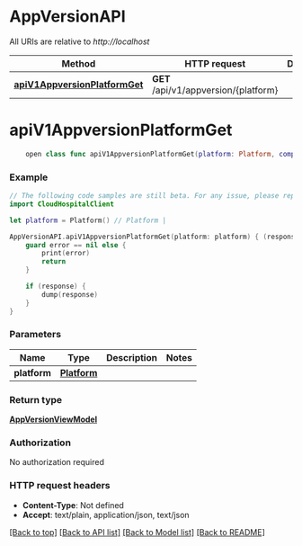 # AppVersionAPI

All URIs are relative to *http://localhost*

Method | HTTP request | Description
------------- | ------------- | -------------
[**apiV1AppversionPlatformGet**](AppVersionAPI.md#apiv1appversionplatformget) | **GET** /api/v1/appversion/{platform} | 


# **apiV1AppversionPlatformGet**
```swift
    open class func apiV1AppversionPlatformGet(platform: Platform, completion: @escaping (_ data: AppVersionViewModel?, _ error: Error?) -> Void)
```



### Example 
```swift
// The following code samples are still beta. For any issue, please report via http://github.com/OpenAPITools/openapi-generator/issues/new
import CloudHospitalClient

let platform = Platform() // Platform | 

AppVersionAPI.apiV1AppversionPlatformGet(platform: platform) { (response, error) in
    guard error == nil else {
        print(error)
        return
    }

    if (response) {
        dump(response)
    }
}
```

### Parameters

Name | Type | Description  | Notes
------------- | ------------- | ------------- | -------------
 **platform** | [**Platform**](.md) |  | 

### Return type

[**AppVersionViewModel**](AppVersionViewModel.md)

### Authorization

No authorization required

### HTTP request headers

 - **Content-Type**: Not defined
 - **Accept**: text/plain, application/json, text/json

[[Back to top]](#) [[Back to API list]](../README.md#documentation-for-api-endpoints) [[Back to Model list]](../README.md#documentation-for-models) [[Back to README]](../README.md)


